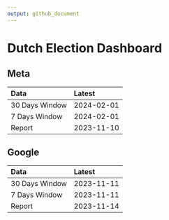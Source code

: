 ```yaml
---
output: github_document
---
```


# Dutch Election Dashboard



## Meta


|Data           |Latest     |
|:--------------|:----------|
|30 Days Window |2024-02-01 |
|7 Days Window  |2024-02-01 |
|Report         |2023-11-10 |

## Google


|Data           |Latest     |
|:--------------|:----------|
|30 Days Window |2023-11-11 |
|7 Days Window  |2023-11-11 |
|Report         |2023-11-14 |
